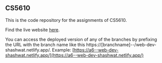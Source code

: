 ## CS5610

This is the code repository for the assignments of CS5610.

Find the live website [here](https://web-dev-shashwat.netlify.app/).

You can access the deployed version of any of the branches by prefixing the URL with the branch name like this https://[branchname]--/web-dev-shashwat.netlify.app/. Example: [https://a6--web-dev-shashwat.netlify.app/](https://a6--web-dev-shashwat.netlify.app/)
